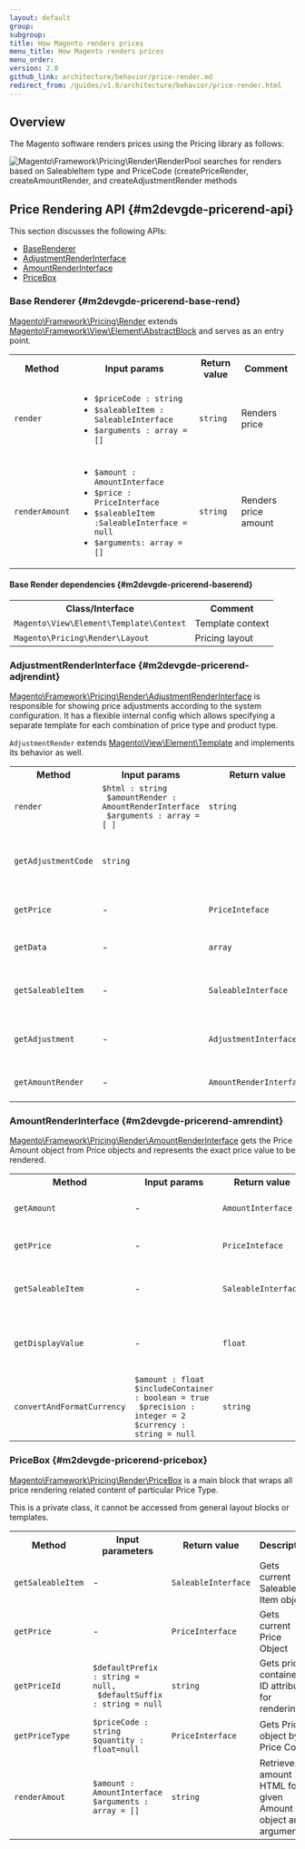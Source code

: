 ```yaml
---
layout: default
group:
subgroup:
title: How Magento renders prices
menu_title: How Magento renders prices
menu_order:
version: 2.0
github_link: architecture/behavior/price-render.md
redirect_from: /guides/v1.0/architecture/behavior/price-render.html
---
```


## Overview

The Magento software renders prices using the Pricing library as follows:

<p><img src="{{ site.baseurl }}common/images/price_rend1.png" alt="Magento\Framework\Pricing\Render\RenderPool searches for renders based on SaleableItem type and PriceCode (createPriceRender, createAmountRender, and createAdjustmentRender methods"></p>

## Price Rendering API {#m2devgde-pricerend-api}

This section discusses the following APIs:

*	<a href="#m2devgde-pricerend-base-rend">BaseRenderer</a>
*	<a href="#m2devgde-pricerend-adjrendint">AdjustmentRenderInterface</a>
*	<a href="#m2devgde-pricerend-amrendint">AmountRenderInterface</a>
*	<a href="#m2devgde-pricerend-pricebox">PriceBox</a>

### Base Renderer {#m2devgde-pricerend-base-rend}

<a href="{{ site.mage2000url }}lib/internal/Magento/Framework/Pricing/Render.php" target="_blank">Magento\Framework\Pricing\Render</a> extends <a href="{{ site.mage2000url }}lib/internal/Magento/Framework/View/Element/AbstractBlock.php" target="_blank">Magento\Framework\View\Element\AbstractBlock</a> and serves as an entry point.

<table>
  <tbody>
    <tr>
      <th>Method</th>
      <th>Input params</th>
      <th>Return value</th>
      <th>Comment</th>
    </tr>
    <tr>
      <td>
        <code>render</code>
      </td>
      <td>
        <ul>
          <li>
            <code>$priceCode : string</code>
          </li>
          <li>
            <code>$saleableItem : SaleableInterface</code>
          </li>
          <li>
            <code>$arguments : array = []</code>
          </li>
        </ul>
      </td>
      <td>
        <code>string</code>
      </td>
      <td>Renders price</td>
    </tr>
    <tr>
      <td>
        <code>renderAmount</code>
      </td>
      <td>
        <ul>
          <li>
            <code>$amount : AmountInterface</code>
          </li>
          <li>
            <code>$price : PriceInterface</code>
          </li>
          <li>
            <code>$saleableItem :SaleableInterface = null</code>
          </li>
          <li>
            <code>$arguments: array = [] </code>
          </li>
        </ul>
      </td>
      <td>
        <code>string</code>
      </td>
      <td>Renders price amount</td>
    </tr>
  </tbody>
</table>

#### Base Render dependencies {#m2devgde-pricerend-baserend}

<table>
  <tbody>
    <tr>
      <th>Class/Interface</th>
      <th>Comment</th>
    </tr>
    <tr>
      <td>
        <code>Magento\View\Element\Template\Context</code>
      </td>
      <td>Template context</td>
    </tr>
    <tr>
      <td>
        <code>Magento\Pricing\Render\Layout</code>
      </td>
      <td>Pricing layout</td>
    </tr>
  </tbody>
</table>

### AdjustmentRenderInterface {#m2devgde-pricerend-adjrendint}

<a href="{{ site.mage2000url }}lib/internal/Magento/Framework/Pricing/Render/AdjustmentRenderInterface.php" target="_blank">Magento\Framework\Pricing\Render\AdjustmentRenderInterface</a> is responsible for showing price adjustments according to the system configuration. It has a flexible internal config which allows specifying a separate template for each combination of price type and product type.

`AdjustmentRender` extends <a href="{{ site.mage2000url }}lib/internal/Magento/Framework/View/Element/Template.php" target="_blank">Magento\View\Element\Template</a> and implements its behavior as well.</p>

<table>
  <tbody>
    <tr>
      <th>Method</th>
      <th>Input params</th>
      <th>Return value</th>
      <th>Description</th>
    </tr>
    <tr>
      <td>
        <code>render</code>
      </td>
      <td>
        <code>$html : string <br/> $amountRender : AmountRenderInterface <br/> $arguments : array = [ ]</code>
      </td>
      <td>
        <code>string</code>
      </td>
      <td>
        Renders the adjustment
      </td>
    </tr>
    <tr>
      <td>
        <code>getAdjustmentCode</code>
      </td>
      <td>
        <code>string</code>
      </td>
      <td></td>
      <td>
        Gets the code of the corresponding adjustment object
      </td>
    </tr>
    <tr>
      <td>
        <code>getPrice</code>
      </td>
      <td>-</td>
      <td>
        <code>PriceInteface</code>
      </td>
      <td>Retrieves the current Price object</td>
    </tr>
    <tr>
      <td>
        <code>getData</code>
      </td>
      <td>-</td>
      <td>
        <code>array</code>
      </td>
      <td>
        <span>Gets all rendering options</span>
      </td>
    </tr>
    <tr>
      <td>
        <code>getSaleableItem</code>
      </td>
      <td>-</td>
      <td>
        <code>SaleableInterface</code>
      </td>
      <td>Retrieves the current Saleable object</td>
    </tr>
    <tr>
      <td>
        <code>getAdjustment</code>
      </td>
      <td>-</td>
      <td>
        <code>AdjustmentInterface</code>
      </td>
      <td>Retrieves the current adjustment object</td>
    </tr>
    <tr>
      <td>
        <code>getAmountRender</code>
      </td>
      <td>-</td>
      <td>
        <code>AmountRenderInterface</code>
      </td>
      <td>
        Gets amount renderer instance
      </td>
    </tr>
  </tbody>
</table>

### AmountRenderInterface {#m2devgde-pricerend-amrendint}

<a href="{{ site.mage2000url }}lib/internal/Magento/Framework/Pricing/Render/AmountRenderInterface.php">Magento\Framework\Pricing\Render\AmountRenderInterface</a> gets the Price Amount object from Price objects and represents the exact price value to be rendered.

  <table>
  <tbody>
    <tr>
      <th>Method</th>
      <th>Input params</th>
      <th>Return value</th>
      <th>Description</th>
    </tr>
    <tr>
      <td>
        <code>getAmount</code>
      </td>
      <td>-</td>
      <td>
        <code>AmountInterface</code>
      </td>
      <td>Retrieves the Amount object</td>
    </tr>
    <tr>
      <td>
        <code>getPrice</code>
      </td>
      <td>-</td>
      <td>
        <code>PriceInteface</code>
      </td>
      <td>Retrieves the current Price object</td>
    </tr>
    <tr>
      <td>
        <code>getSaleableItem</code>
      </td>
      <td>-</td>
      <td>
        <code>SaleableInterface</code></td>
      <td>Retrieves the current Saleable object</td>
    </tr>
    <tr>
      <td>
        <code>getDisplayValue</code>
      </td>
      <td>-</td>
      <td>
        <code>float</code>
      </td>
      <td>Retrieves the value from the Amount object</td>
    </tr>
    <tr>
      <td>
        <code>convertAndFormatCurrency</code></td>
      <td>
        <code>$amount : float <br/>$includeContainer : boolean = true <br/> $precision : integer = 2 <br/>$currency : string = null</code>
      </td>
      <td>
        <code>string</code>
      </td>
      <td>
        Converts and format price value
      </td>
    </tr>
  </tbody>
</table>

### PriceBox {#m2devgde-pricerend-pricebox}

<a href="{{ site.mage2000url }}lib/internal/Magento/Framework/Pricing/Render/PriceBox.php" target="_blank">Magento\Framework\Pricing\Render\PriceBox</a> is a main block that wraps all price rendering related content of particular Price Type.

This is a private class, it cannot be accessed from general layout blocks or templates.

<table>
  <tbody>
    <tr>
      <th>Method</th>
      <th>Input parameters</th>
      <th>Return value</th>
      <th>Description</th>
    </tr>
    <tr>
      <td>
        <code>getSaleableItem</code>
      </td>
      <td>-</td>
      <td>
        <code>SaleableInterface</code>
      </td>
      <td>Gets current Saleable Item object</td>
    </tr>
    <tr>
      <td>
        <code>getPrice</code>
      </td>
      <td>-</td>
      <td>
        <code>PriceInterface</code>
      </td>
      <td>Gets current Price Object</td>
    </tr>
    <tr>
      <td colspan="1">
        <code>getPriceId</code>
      </td>
      <td colspan="1">
        <code>$defaultPrefix : string = null, <br/> $defaultSuffix : string = null</code>
      </td>
      <td colspan="1">
        <code>string</code>
      </td>
      <td colspan="1">
        Gets price container ID attribute for rendering
      </td>
    </tr>
    <tr>
      <td>
        <code>getPriceType</code>
      </td>
      <td>
        <code>$priceCode : string </code> <br/> <code>$quantity : float=null</code>
      </td>
      <td>
        <code>PriceInterface</code>
      </td>
      <td>Gets Price object by Price Code</td>
    </tr>
    <tr>
      <td>
        <code>renderAmout</code>
      </td>
      <td>
        <code>$amount : AmountInterface<br/>$arguments : array = [] </code>
      </td>
      <td>
        <code>string</code>
      </td>
      <td>Retrieves amount HTML for given Amount object and arguments</td>
    </tr>
  </tbody>
</table>
